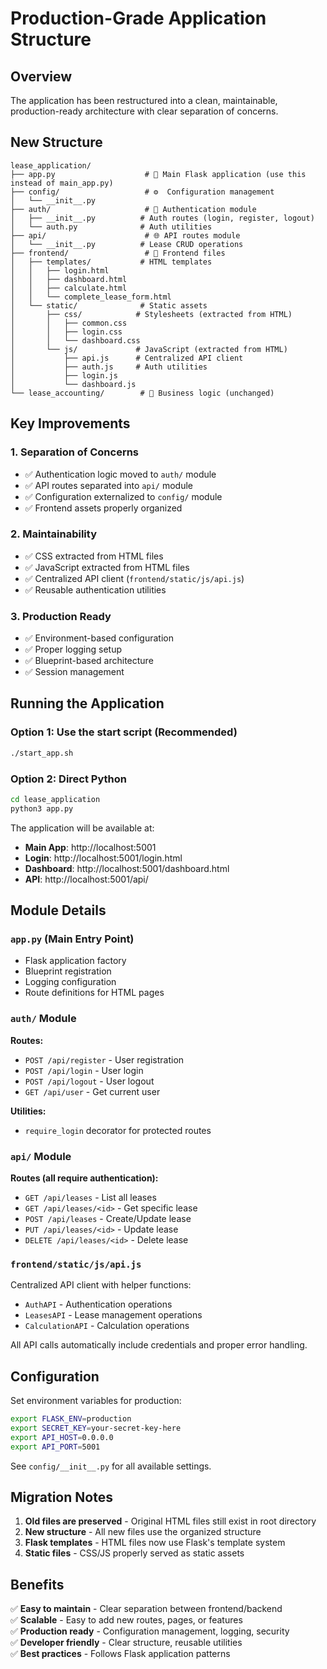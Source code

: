 # Production-Grade Application Structure

## Overview

The application has been restructured into a clean, maintainable, production-ready architecture with clear separation of concerns.

## New Structure

```
lease_application/
├── app.py                    # 🚀 Main Flask application (use this instead of main_app.py)
├── config/                   # ⚙️  Configuration management
│   └── __init__.py
├── auth/                     # 🔐 Authentication module
│   ├── __init__.py          # Auth routes (login, register, logout)
│   └── auth.py              # Auth utilities
├── api/                      # 🌐 API routes module
│   └── __init__.py          # Lease CRUD operations
├── frontend/                 # 🎨 Frontend files
│   ├── templates/           # HTML templates
│   │   ├── login.html
│   │   ├── dashboard.html
│   │   ├── calculate.html
│   │   └── complete_lease_form.html
│   └── static/              # Static assets
│       ├── css/            # Stylesheets (extracted from HTML)
│       │   ├── common.css
│       │   ├── login.css
│       │   └── dashboard.css
│       └── js/             # JavaScript (extracted from HTML)
│           ├── api.js      # Centralized API client
│           ├── auth.js     # Auth utilities
│           ├── login.js
│           └── dashboard.js
└── lease_accounting/        # 💼 Business logic (unchanged)
```

## Key Improvements

### 1. **Separation of Concerns**
- ✅ Authentication logic moved to `auth/` module
- ✅ API routes separated into `api/` module
- ✅ Configuration externalized to `config/` module
- ✅ Frontend assets properly organized

### 2. **Maintainability**
- ✅ CSS extracted from HTML files
- ✅ JavaScript extracted from HTML files
- ✅ Centralized API client (`frontend/static/js/api.js`)
- ✅ Reusable authentication utilities

### 3. **Production Ready**
- ✅ Environment-based configuration
- ✅ Proper logging setup
- ✅ Blueprint-based architecture
- ✅ Session management

## Running the Application

### Option 1: Use the start script (Recommended)
```bash
./start_app.sh
```

### Option 2: Direct Python
```bash
cd lease_application
python3 app.py
```

The application will be available at:
- **Main App**: http://localhost:5001
- **Login**: http://localhost:5001/login.html
- **Dashboard**: http://localhost:5001/dashboard.html
- **API**: http://localhost:5001/api/

## Module Details

### `app.py` (Main Entry Point)
- Flask application factory
- Blueprint registration
- Logging configuration
- Route definitions for HTML pages

### `auth/` Module
**Routes:**
- `POST /api/register` - User registration
- `POST /api/login` - User login
- `POST /api/logout` - User logout
- `GET /api/user` - Get current user

**Utilities:**
- `require_login` decorator for protected routes

### `api/` Module
**Routes (all require authentication):**
- `GET /api/leases` - List all leases
- `GET /api/leases/<id>` - Get specific lease
- `POST /api/leases` - Create/Update lease
- `PUT /api/leases/<id>` - Update lease
- `DELETE /api/leases/<id>` - Delete lease

### `frontend/static/js/api.js`
Centralized API client with helper functions:
- `AuthAPI` - Authentication operations
- `LeasesAPI` - Lease management operations
- `CalculationAPI` - Calculation operations

All API calls automatically include credentials and proper error handling.

## Configuration

Set environment variables for production:

```bash
export FLASK_ENV=production
export SECRET_KEY=your-secret-key-here
export API_HOST=0.0.0.0
export API_PORT=5001
```

See `config/__init__.py` for all available settings.

## Migration Notes

1. **Old files are preserved** - Original HTML files still exist in root directory
2. **New structure** - All new files use the organized structure
3. **Flask templates** - HTML files now use Flask's template system
4. **Static files** - CSS/JS properly served as static assets

## Benefits

✅ **Easy to maintain** - Clear separation between frontend/backend  
✅ **Scalable** - Easy to add new routes, pages, or features  
✅ **Production ready** - Configuration management, logging, security  
✅ **Developer friendly** - Clear structure, reusable utilities  
✅ **Best practices** - Follows Flask application patterns

